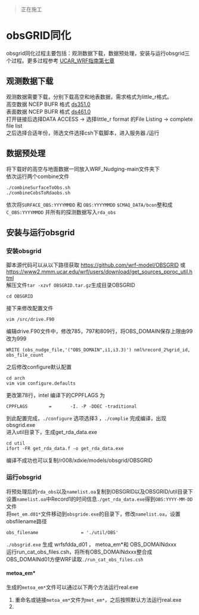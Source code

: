 > 正在施工

# obsGRID同化
obsgrid同化过程主要包括：观测数据下载，数据预处理，安装与运行obsgrid三个过程。更多过程参考 [UCAR_WRF指南第七章](https://www2.mmm.ucar.edu/wrf/users/docs/user_guide_v4/v4.4/users_guide_chap7.html)
## 观测数据下载
观测数据需要下载，分别下载高空和地表数据，需求格式为little_r格式。  
高空数据 NCEP BUFR 格式 [ds351.0](http://rda.ucar.edu/datasets/ds351.0/)  
表面数据 NCEP BUFR 格式 [ds461.0](http://rda.ucar.edu/datasets/ds461.0/)  
打开链接后选择DATA ACCESS -> 选择little_r format 的File Listing -> complete file list  
之后选择合适年份，筛选文件选择csh下载脚本，进入服务器./运行  


## 数据预处理
将下载好的高空与地面数据一同放入WRF_Nudging-main文件夹下  
依次运行两个combine文件  
```
./combineSurfaceToObs.sh
./combineCobsToRdaobs.sh
```
依次将`SURFACE_OBS:YYYYMMDD` 和 `OBS:YYYYMMDD` `$CMAQ_DATA/bcon`整和成 `C_OBS:YYYYMMDD`  并所有的探测数据写入`rda_obs`  
## 安装与运行obsgrid
### 安装obsgrid
脚本源代码可以从以下路径获取 https://github.com/wrf-model/OBSGRID 或 https://www2.mmm.ucar.edu/wrf/users/download/get_sources_pproc_util.html  
解压文件`tar -xzvf OBSGRID.tar.gz`生成目录OBSGRID
```
cd OBSGRID
```  
接下来修改配置文件
```
vim /src/drive.F90
```
编辑drive.F90文件中，修改785，797和809行，将OBS_DOMAIN保存上限由99改为999
```
WRITE (obs_nudge_file,'("OBS_DOMAIN",i1,i3.3)') nml%record_2%grid_id, obs_file_count
```  
之后修改configure默认配置  
```
cd arch
vim vim configure.defaults
```
更改第78行，intel 编译下的CPPFLAGS 为
```
CPPFLAGS        =       -I. -P -DDEC -traditional
```
到此配置完成，`./configure` 选项选择3 ，`./complie` 完成编译，出现obsgrid.exe  
进入util目录下，生成get_rda_data.exe
```
cd util
ifort -FR get_rda_data.f -o get_rda_data.exe
```

编译不成功也可以复制/r008/xdxie/models/obsgrid/OBSGRID
### 运行obsgrid
将预处理后的`rda_obs`以及`namelist.oa`复制到OBSGRID以及OBSGRID/util目录下
设置`namelist.oa`中Record1的时间信息`./get_rda_data.exe`得到`OBS:YYYY-MM-DD`文件  
将`met_em.d01*`文件移动到`obsgride.exe`的目录下，修改`namelist.oa`，设置obsfilename路径
```
obs_filename                = './util/OBS'
```
`./obsgrid.exe` 生成 wrfsfdda_d01 ， metoa_em*和 OBS_DOMAINdxxx  
运行run_cat_obs_files.csh，将所有OBS_DOMAINdxxx整合成OBS_DOMAINd01方便WRF读取`./run_cat_obs_files.csh`

#### metoa_em*
生成的`metoa_em*`文件可以通过以下两个方法运行real.exe  
1. 重命名或链接`metoa_em*`文件为`met_em*`，之后按照默认方法运行real.exe
2. 

